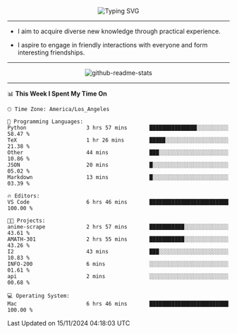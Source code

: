 <p align="center">
  <img src="https://readme-typing-svg.demolab.com?font=Fira+Code&weight=500&size=32&duration=2500&pause=1600&center=true&vCenter=true&random=false&width=1024&height=64&lines=Hi+there+%F0%9F%91%8B;I'm+delighted+you+could+make+it+here+%F0%9F%8E%89;I'm+Harry%2C+a+college+student+still+finding+my+way" alt="Typing SVG" />
</p>


---


- I aim to acquire diverse new knowledge through practical experience.

- I aspire to engage in friendly interactions with everyone and form interesting friendships.


---


<p align="center">
  <img src="https://github-readme-stats.vercel.app/api?username=Harry-Jing&show_icons=true" alt="github-readme-stats"/>
</p>


---

<!--START_SECTION:waka-->
📊 **This Week I Spent My Time On** 

```text
🕑︎ Time Zone: America/Los_Angeles

💬 Programming Languages: 
Python                   3 hrs 57 mins       ███████████████░░░░░░░░░░   58.47 % 
TeX                      1 hr 26 mins        █████░░░░░░░░░░░░░░░░░░░░   21.38 % 
Other                    44 mins             ███░░░░░░░░░░░░░░░░░░░░░░   10.86 % 
JSON                     20 mins             █░░░░░░░░░░░░░░░░░░░░░░░░   05.02 % 
Markdown                 13 mins             █░░░░░░░░░░░░░░░░░░░░░░░░   03.39 % 

🔥 Editors: 
VS Code                  6 hrs 46 mins       █████████████████████████   100.00 % 

🐱‍💻 Projects: 
anime-scrape             2 hrs 57 mins       ███████████░░░░░░░░░░░░░░   43.61 % 
AMATH-301                2 hrs 55 mins       ███████████░░░░░░░░░░░░░░   43.26 % 
I2                       43 mins             ███░░░░░░░░░░░░░░░░░░░░░░   10.83 % 
INFO-200                 6 mins              ░░░░░░░░░░░░░░░░░░░░░░░░░   01.61 % 
api                      2 mins              ░░░░░░░░░░░░░░░░░░░░░░░░░   00.68 % 

💻 Operating System: 
Mac                      6 hrs 46 mins       █████████████████████████   100.00 % 
```


 Last Updated on 15/11/2024 04:18:03 UTC
<!--END_SECTION:waka-->
